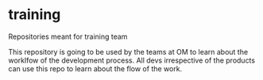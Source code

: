 # training
Repositories meant for training team

This repository is going to be used by the teams at OM to learn about the worklfow of the development process. All devs irrespective of the products can use this repo to learn about the flow of the work.
